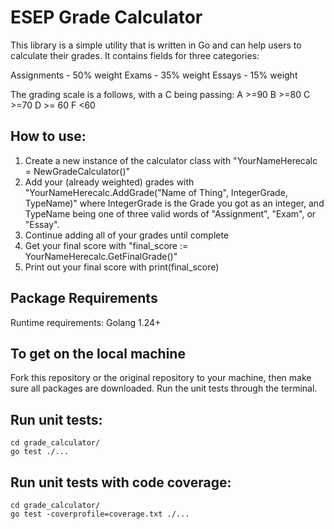 # ESEP Grade Calculator

This library is a simple utility that is written in Go and can help users to calculate their grades. It contains fields for three categories:

Assignments - 50% weight
Exams - 35% weight
Essays - 15% weight

The grading scale is a follows, with a C being passing:
A >=90
B >=80
C >=70
D >= 60
F <60

## How to use:
1. Create a new instance of the calculator class with "YourNameHerecalc = NewGradeCalculator()"
2. Add your (already weighted) grades with "YourNameHerecalc.AddGrade("Name of Thing", IntegerGrade, TypeName)" where IntegerGrade is the Grade you got as an integer, and TypeName being one of three valid words of "Assignment", "Exam", or "Essay".
3. Continue adding all of your grades until complete
4. Get your final score with "final_score := YourNameHerecalc.GetFinalGrade()"
5. Print out your final score with print(final_score)


## Package Requirements
Runtime requirements:
Golang 1.24+

## To get on the local machine
Fork this repository or the original repository to your machine, then make sure all packages are downloaded. Run the unit tests through the terminal.

## Run unit tests:
```
cd grade_calculator/
go test ./...
```

## Run unit tests with code coverage:
```
cd grade_calculator/
go test -coverprofile=coverage.txt ./...
```